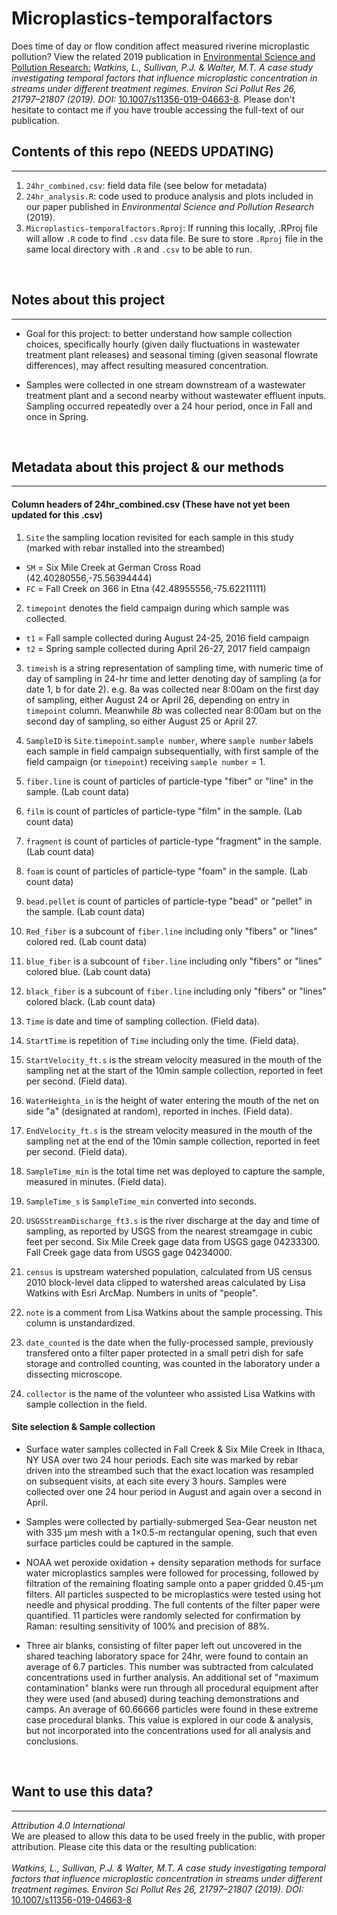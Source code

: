 # Microplastics-temporalfactors
Does time of day or flow condition affect measured riverine microplastic pollution?
View the related 2019 publication in [Environmental Science and Pollution Research:](https://doi.org/10.1007/s11356-019-04663-8) 
*Watkins, L., Sullivan, P.J. & Walter, M.T. A case study investigating temporal factors that influence microplastic concentration in streams under different treatment regimes. Environ Sci Pollut Res 26, 21797–21807 (2019). DOI:* [10.1007/s11356-019-04663-8](https://doi.org/10.1007/s11356-019-04663-8).
Please don't hesitate to contact me if you have trouble accessing the full-text of our publication.
      
## Contents of this repo (NEEDS UPDATING)
*****
1. `24hr_combined.csv`: field data file (see below for metadata) <br>
2. `24hr_analysis.R`: code used to produce analysis and plots included in our paper published in *Environmental Science and Pollution Research* (2019). <br>
3. `Microplastics-temporalfactors.Rproj`: If running this locally, .RProj file will allow `.R` code to find `.csv` data file. Be sure to store `.Rproj` file in the same local directory with `.R` and `.csv` to be able to run.
<br>
    
## Notes about this project
*****
* Goal for this project: to better understand how sample collection choices, specifically hourly (given daily fluctuations in wastewater treatment plant releases) and seasonal timing (given seasonal flowrate differences), may affect resulting measured concentration.
    
* Samples were collected in one stream downstream of a wastewater treatment plant and a second nearby without wastewater effluent inputs. Sampling occurred repeatedly over a 24 hour period, once in Fall and once in Spring.
<br>
    
## Metadata about this project & our methods
*****
        
#### Column headers of 24hr_combined.csv   (These have not yet been updated for this .csv)

1. `Site` the sampling location revisited for each sample in this study (marked with rebar installed into the streambed)    
+ `SM` = Six Mile Creek at German Cross Road (42.40280556,-75.56394444)    
+ `FC` = Fall Creek on 366 in Etna (42.48955556,-75.62211111)     

     
2. `timepoint` denotes the field campaign during which sample was collected.
+ `t1` = Fall sample collected during August 24-25, 2016 field campaign
+ `t2` = Spring sample collected during April 26-27, 2017 field campaign
     
3. `timeish` is a string representation of sampling time, with numeric time of day of sampling in 24-hr time and letter denoting day of sampling (a for date 1, b for date 2). e.g. 8a was collected near 8:00am on the first day of sampling, either August 24 or April 26, depending on entry in `timepoint` column. Meanwhile *8b* was collected near 8:00am but on the second day of sampling, so either August 25 or April 27.

4. `SampleID` is `Site`.`timepoint`.`sample number`, where `sample number` labels each sample in field campaign subsequentially, with first sample of the field campaign (or `timepoint`) receiving `sample number` = 1.

5. `fiber.line` is count of particles of particle-type "fiber" or "line" in the sample. (Lab count data)

6. `film` is count of particles of particle-type "film" in the sample. (Lab count data)

7. `fragment` is count of particles of particle-type "fragment" in the sample. (Lab count data)

8. `foam` is count of particles of particle-type "foam" in the sample. (Lab count data)

9. `bead.pellet` is count of particles of particle-type "bead" or "pellet" in the sample. (Lab count data)

10. `Red_fiber` is a subcount of `fiber.line` including only "fibers" or "lines" colored red. (Lab count data)

11. `blue_fiber` is a subcount of `fiber.line` including only "fibers" or "lines" colored blue. (Lab count data)

12. `black_fiber` is a subcount of `fiber.line` including only "fibers" or "lines" colored black. (Lab count data)

13. `Time` is date and time of sampling collection. (Field data).

14. `StartTime` is repetition of `Time` including only the time. (Field data).

15. `StartVelocity_ft.s` is the stream velocity measured in the mouth of the sampling net at the start of the 10min sample collection, reported in feet per second. (Field data).

16. `WaterHeighta_in` is the height of water entering the mouth of the net on side "a" (designated at random), reported in inches. (Field data).

17. `EndVelocity_ft.s` is the stream velocity measured in the mouth of the sampling net at the end of the 10min sample collection, reported in feet per second. (Field data).

18. `SampleTime_min` is the total time net was deployed to capture the sample, measured in minutes. (Field data).

19. `SampleTime_s` is `SampleTime_min` converted into seconds.

20. `USGSStreamDischarge_ft3.s` is the river discharge at the day and time of sampling, as reported by USGS from the nearest streamgage in cubic feet per second. Six Mile Creek gage data from USGS gage 04233300. Fall Creek gage data from USGS gage 04234000.

21. `census` is upstream watershed population, calculated from US census 2010 block-level data clipped to watershed areas calculated by Lisa Watkins with Esri ArcMap. Numbers in units of "people".

22. `note` is a comment from Lisa Watkins about the sample processing. This column is unstandardized.

23. `date_counted` is the date when the fully-processed sample, previously transfered onto a filter paper protected in a small petri dish for safe storage and controlled counting, was counted in the laboratory under a dissecting microscope. 

24. `collector` is the name of the volunteer who assisted Lisa Watkins with sample collection in the field.


#### Site selection & Sample collection <br>
* Surface water samples collected in Fall Creek & Six Mile Creek in Ithaca, NY USA over two 24 hour periods. Each site was marked by rebar driven into the streambed such that the exact location was resampled on subsequent visits, at each site every 3 hours. Samples were collected over one 24 hour period in August and again over a second in April.

* Samples were collected by partially-submerged Sea-Gear neuston net with 335 μm mesh with a 1×0.5-m rectangular opening, such that even surface particles could be captured in the sample.

* NOAA wet peroxide oxidation + density separation methods for surface water microplastics samples were followed for processing, followed by filtration of the remaining floating sample onto a paper gridded 0.45-μm filters. All particles suspected to be microplastics were tested using hot needle and physical prodding. The full contents of the filter paper were quantified. 11 particles were randomly selected for confirmation by Raman: resulting sensitivity of 100% and precision of 88%.

* Three air blanks, consisting of filter paper left out uncovered in the shared teaching laboratory space for 24hr, were found to contain an average of 6.7 particles. This number was subtracted from calculated concentrations used in further analysis. An additional set of "maximum contamination" blanks were run through all procedural equipment after they were used (and abused) during teaching demonstrations and camps. An average of 60.66666 particles were found in these extreme case procedural blanks. This value is explored in our code & analysis, but not incorporated into the concentrations used for all analysis and conclusions.
    
<br>
    
## Want to use this data?  
*****
    
*Attribution 4.0 International*<br>
We are pleased to allow this data to be used freely in the public, with proper attribution. Please cite this data or the resulting publication:   <br>     
*Watkins, L., Sullivan, P.J. & Walter, M.T. A case study investigating temporal factors that influence microplastic concentration in streams under different treatment regimes. Environ Sci Pollut Res 26, 21797–21807 (2019). DOI:* [10.1007/s11356-019-04663-8](https://doi.org/10.1007/s11356-019-04663-8)
